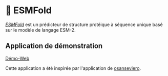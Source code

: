 # 🧪 ESMFold

[*ESMFold*](https://esmatlas.com/about) est un prédicteur de structure protéique à séquence unique basé sur le modèle de langage ESM-2.

## Application de démonstration

[Démo-Web](https://protein-fold.streamlit.app/)

Cette application a été inspirée par l'application de [osanseviero](https://huggingface.co/spaces/osanseviero/esmfold).

